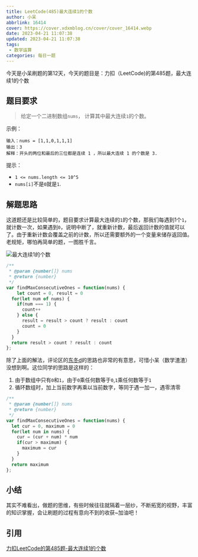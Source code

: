 ```yaml
---
title: LeetCode(485)最大连续1的个数
author: 小呆
abbrlink: 16414
cover: https://cover.xdxmblog.cn/cover/cover_16414.webp
date: 2023-04-21 11:07:38
updated: 2023-04-21 11:07:38
tags:
 - 数学运算
categories: 每日一题
---
```


今天是小呆刷题的第12天，今天的题目是：力扣（LeetCode)的第485题，最大连续1的个数

## 题目要求

> 给定一个二进制数组`nums`， 计算其中最大连续`1`的个数。

<!--more-->

示例：

```
输入：nums = [1,1,0,1,1,1]
输出：3
解释：开头的两位和最后的三位都是连续 1 ，所以最大连续 1 的个数是 3.
```

提示：

- `1 <= nums.length <= 10^5`
- `nums[i]`不是`0`就是`1`.

## 解题思路

这道题还是比较简单的，题目要求计算最大连续的`1`的个数，那我们每遇到1个`1`，就计数一次，如果遇到`0`，说明中断了，就重新计数，最后返回计数的值就可以了。由于重新计数会覆盖之前的计数，所以还需要额外的一个变量来储存返回值。老规矩，哪怕再简单的题，一图胜千言。

![最大连续1的个数](http://img.xdxmblog.cn/images/image-202304210001.gif)

```javascript
/**
 * @param {number[]} nums
 * @return {number}
 */
var findMaxConsecutiveOnes = function(nums) {
	let count = 0, result = 0
  for(let num of nums) {
    if(num === 1) {
      count++
    } else {
      result = result > count ? result : count
      count = 0
    }
  }
  return result > count ? result : count
};
```

除了上面的解法，评论区的[东冬d](https://leetcode.cn/u/dong-dong-d-c/)的思路也非常的有意思，可惜小呆（数学渣渣）没想到啊。这位同学的思路是这样的：

1. 由于数组中只有`0`和`1`，由于`0`乘任何数等于`0`,`1`乘任何数等于`1`
2. 循环数组时，加上当前数字再乘以当前数字，等同于遇一加一，遇零清零

```javascript
/**
 * @param {number[]} nums
 * @return {number}
 */
var findMaxConsecutiveOnes = function(nums) {
  let cur = 0, maximum = 0
  for(let num in nums) {
    cur = (cur + num) * num
    if(cur > maximum) {
      maximum = cur
    }
  }
  return maximum
};
```

## 小结

其实不难看出，做题的思维，有些时候往往就隔着一层纱，不断拓宽的视野，丰富的知识掌握，会让刷题的过程有意向不到的收获~加油吧！

## 引用

[力扣LeetCode的第485题-最大连续1的个数](https://leetcode.cn/problems/max-consecutive-ones/)

